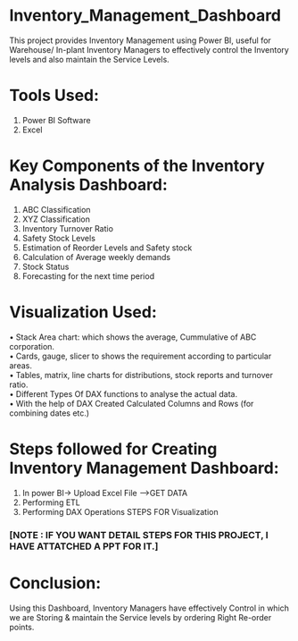 # Inventory_Management_Dashboard

This project provides Inventory Management using Power BI, useful for Warehouse/ In-plant Inventory Managers to effectively control the Inventory levels and also maintain the Service Levels.

# Tools Used:
1. Power BI Software
2. Excel

# Key Components of the Inventory Analysis Dashboard:
1. ABC Classification
2. XYZ Classification
3. Inventory Turnover Ratio
4. Safety Stock Levels
5. Estimation of Reorder Levels and Safety stock
6. Calculation of Average weekly demands
7. Stock Status
8. Forecasting for the next time period

# Visualization Used:
• Stack Area chart: which shows the average, Cummulative of ABC corporation.<br>
• Cards, gauge, slicer to shows the requirement according to particular areas.<br>
• Tables, matrix, line charts for distributions, stock reports and turnover ratio.<br>
• Different Types Of DAX functions to analyse the actual data.<br>
• With the help of DAX Created Calculated Columns and Rows (for combining dates etc.)

# Steps followed for Creating Inventory Management Dashboard:
1. In power BI-> Upload Excel File -->GET DATA
2. Performing ETL
3. Performing DAX Operations STEPS FOR Visualization
### [NOTE : IF YOU WANT DETAIL STEPS FOR THIS PROJECT, I HAVE ATTATCHED A PPT FOR IT.]

# Conclusion:
Using this Dashboard, Inventory Managers have effectively Control in which we are Storing & maintain the Service levels by ordering Right Re-order points.
